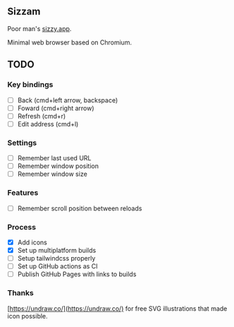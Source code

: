 ## Sizzam

Poor man's [sizzy.app](https://sizzy.app).

Minimal web browser based on Chromium.

## TODO

### Key bindings

- [ ] Back  (cmd+left arrow, backspace)
- [ ] Foward (cmd+right arrow)
- [ ] Refresh (cmd+r)
- [ ] Edit address (cmd+l)

### Settings

- [ ] Remember last used URL
- [ ] Remember window position
- [ ] Remember window size

### Features

- [ ] Remember scroll position between reloads

### Process

- [x] Add icons
- [x] Set up multiplatform builds
- [ ] Setup tailwindcss properly
- [ ] Set up GitHub actions as CI
- [ ] Publish GitHub Pages with links to builds

### Thanks

[https://undraw.co/](https://undraw.co/) for free SVG illustrations that made icon possible.